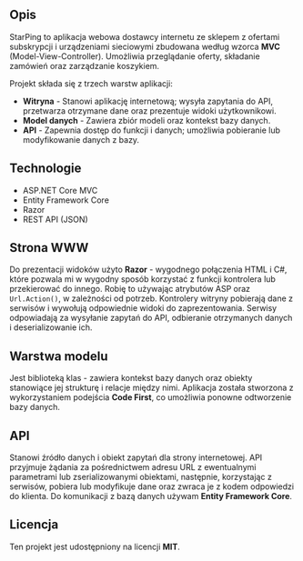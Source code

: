 <h2>Opis</h2>
<p>
  StarPing to aplikacja webowa dostawcy internetu ze sklepem z ofertami subskrypcji i urządzeniami sieciowymi zbudowana według wzorca <strong>MVC</strong> (Model-View-Controller). Umożliwia przeglądanie oferty, składanie zamówień oraz zarządzanie koszykiem.
</p>

<p>
  Projekt składa się z trzech warstw aplikacji:
</p>
<ul>
  <li><strong>Witryna</strong> - Stanowi aplikację internetową; wysyła zapytania do API, przetwarza otrzymane dane oraz prezentuje widoki użytkownikowi.</li>
  <li><strong>Model danych</strong> - Zawiera zbiór modeli oraz kontekst bazy danych.</li>
  <li><strong>API</strong> - Zapewnia dostęp do funkcji i danych; umożliwia pobieranie lub modyfikowanie danych z bazy.</li>
</ul>

<h2>Technologie</h2>
<ul>
  <li>ASP.NET Core MVC</li>
  <li>Entity Framework Core</li>
  <li>Razor</li>
  <li>REST API (JSON)</li>
</ul>

<h2>Strona WWW</h2>
<p>
  Do prezentacji widoków użyto <strong>Razor</strong> - wygodnego połączenia HTML i C#, które pozwala mi w wygodny sposób korzystać z funkcji kontrolera lub przekierować do innego. Robię to używając atrybutów ASP oraz <code>Url.Action()</code>, w zależności od potrzeb.
  Kontrolery witryny pobierają dane z serwisów i wywołują odpowiednie widoki do zaprezentowania.
  Serwisy odpowiadają za wysyłanie zapytań do API, odbieranie otrzymanych danych i deserializowanie ich.
</p>

<h2>Warstwa modelu</h2>
<p>
  Jest biblioteką klas - zawiera kontekst bazy danych oraz obiekty stanowiące jej strukturę i relacje między nimi. Aplikacja została stworzona z wykorzystaniem podejścia <strong>Code First</strong>, co umożliwia ponowne odtworzenie bazy danych.
</p>

<h2>API</h2>
<p>
  Stanowi źródło danych i obiekt zapytań dla strony internetowej. API przyjmuje żądania za pośrednictwem adresu URL z ewentualnymi parametrami lub zserializowanymi obiektami, następnie, korzystając z serwisów, pobiera lub modyfikuje dane oraz zwraca je z kodem odpowiedzi do klienta.
  Do komunikacji z bazą danych używam <strong>Entity Framework Core</strong>.
</p>

<h2>Licencja</h2>
<p>
  Ten projekt jest udostępniony na licencji <strong>MIT</strong>.
</p>

